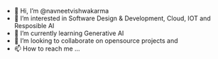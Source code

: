 - 👋 Hi, I’m @navneetvishwakarma
- 👀 I’m interested in Software Design & Development, Cloud, IOT and Resposible AI 
- 🌱 I’m currently learning Generative AI
- 💞️ I’m looking to collaborate on opensource projects and 
- 📫 How to reach me ...

<!---
navneetvishwakarma/navneetvishwakarma is a ✨ special ✨ repository because its `README.md` (this file) appears on your GitHub profile.
You can click the Preview link to take a look at your changes.
--->
